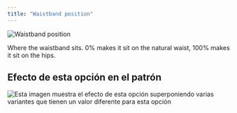 ```yaml
---
title: "Waistband position"
---
```


![Waistband position](waistbandposition.svg)

Where the waistband sits. 0% makes it sit on the natural waist, 100% makes it sit on the hips.

## Efecto de esta opción en el patrón

![Esta imagen muestra el efecto de esta opción superponiendo varias variantes que tienen un valor diferente para esta opción](sandy_waistbandposition_sample.svg "Efecto de esta opción en el patrón")
